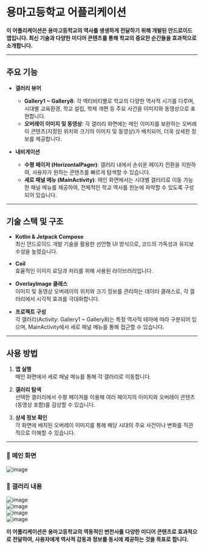 # 용마고등학교 어플리케이션

**이 어플리케이션은 용마고등학교의 역사를 생생하게 전달하기 위해 개발된 안드로이드 앱입니다. 최신 기술과 다양한 미디어 콘텐츠를 통해 학교의 중요한 순간들을 효과적으로 소개합니다.**

---

## 주요 기능

- **갤러리 뷰어**  
  - **Gallery1 ~ Gallery8**: 각 액티비티별로 학교의 다양한 역사적 시기를 다루며, 시대별 교육환경, 학교 설립, 학제 개편 등 주요 사건을 이미지와 동영상으로 표현합니다.  
  - **오버레이 이미지 및 동영상**: 각 갤러리 화면에는 메인 이미지를 보완하는 오버레이 콘텐츠(지정된 위치와 크기의 이미지 및 동영상)가 배치되어, 더욱 상세한 정보를 제공합니다.

- **내비게이션**  
  - **수평 페이저 (HorizontalPager)**: 갤러리 내에서 손쉬운 페이지 전환을 지원하여, 사용자가 원하는 콘텐츠를 빠르게 탐색할 수 있습니다.  
  - **세로 패널 메뉴 (MainActivity)**: 메인 화면에서는 시대별 갤러리로 이동 가능한 패널 메뉴를 제공하여, 전체적인 학교 역사를 한눈에 파악할 수 있도록 구성되어 있습니다.

---

## 기술 스택 및 구조

- **Kotlin & Jetpack Compose**  
  최신 안드로이드 개발 기술을 활용한 선언형 UI 방식으로, 코드의 가독성과 유지보수성을 높였습니다.

- **Coil**  
  효율적인 이미지 로딩과 처리를 위해 사용된 라이브러리입니다.

- **OverlayImage 클래스**  
  이미지 및 동영상 오버레이의 위치와 크기 정보를 관리하는 데이터 클래스로, 각 갤러리에서 시각적 효과를 극대화합니다.

- **프로젝트 구성**  
  각 갤러리(Activity: Gallery1 ~ Gallery8)는 특정 역사적 테마에 따라 구분되어 있으며, MainActivity에서 세로 패널 메뉴를 통해 접근할 수 있습니다.

---

## 사용 방법

1. **앱 실행**  
   메인 화면에서 세로 패널 메뉴를 통해 각 갤러리로 이동합니다.

2. **갤러리 탐색**  
   선택한 갤러리에서 수평 페이저를 이용해 여러 페이지의 이미지와 오버레이 콘텐츠(동영상 포함)를 감상할 수 있습니다.

3. **상세 정보 확인**  
   각 화면에 배치된 오버레이 이미지를 통해 해당 시대의 주요 사건이나 변화를 직관적으로 이해할 수 있습니다.

---


### 🏫 **메인 화면**
![image](https://github.com/user-attachments/assets/418ee95c-1f2e-41f5-b4ad-df3681aaea4b)

### 📖 **갤러리 내용**
![image](https://github.com/user-attachments/assets/af1eab58-9d2c-445c-bd92-2067550dbc02)  
![image](https://github.com/user-attachments/assets/4f0f2bf7-c13a-42e5-84c2-e1247133fc7c)  
![image](https://github.com/user-attachments/assets/fb6a54dd-8684-4d39-878f-0d255d9d4dc4)  
![image](https://github.com/user-attachments/assets/c65c57e4-db5d-4c56-a1bb-06df9c238897)  

**이 어플리케이션은 용마고등학교의 역동적인 변천사를 다양한 미디어 콘텐츠로 효과적으로 전달하여, 사용자에게 역사적 감동과 정보를 동시에 제공하는 것을 목표로 합니다.**


